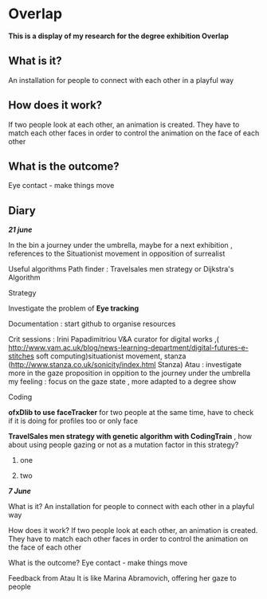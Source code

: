 # Overlap
**This is a display of my research for the degree exhibition Overlap**

## What is it?
An installation for people to connect with each other in a playful way


## How does it work?
If two people look at each other, an animation is created.
They have to match each other faces in order to control the animation on the face of each other

## What is the outcome?

Eye contact - make things move


## Diary



***21 june***


In the bin
a journey under the umbrella, maybe for a next exhibition , references to the Situationist movement in opposition of surrealist

Useful algorithms
Path finder : Travelsales men strategy or Dijkstra's Algorithm 



Strategy

Investigate the problem of **Eye tracking**


Documentation : start github to organise resources

Crit sessions : Irini Papadimitriou V&A curator for digital works ,( http://www.vam.ac.uk/blog/news-learning-department/digital-futures-e-stitches soft computing)situationist movement, stanza (http://www.stanza.co.uk/sonicity/index.html Stanza)
Atau : investigate more in the gaze proposition in oppition to the journey under the umbrella
my feeling : focus on the gaze state , more adapted to a degree show


Coding 

**ofxDlib to use faceTracker** for two people at the same time, have to check if it is doing for profiles too or only face

**TravelSales men strategy with genetic algorithm with CodingTrain** , how about using people gazing or not as a mutation factor in this strategy? 

1. one


2. two


***7 June***

What is it?
An installation for people to connect with each other in a playful way

How does it work?
If two people look at each other, an animation is created.
They have to match each other faces in order to control the animation on the face of each other

What is the outcome?
Eye contact - make things move

Feedback from Atau
It is like Marina Abramovich, offering her gaze to people 



